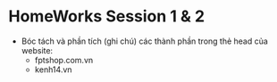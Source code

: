 # HomeWorks Session 1 & 2

- Bóc tách và phần tích (ghi chú) các thành phần trong thẻ head của website:
    + fptshop.com.vn
    + kenh14.vn